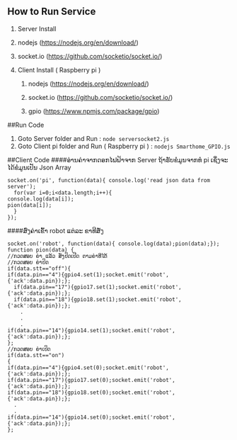 ## How to Run Service
1. Server Install 
  
  1. nodejs (https://nodejs.org/en/download/)
  
  2. socket.io (https://github.com/socketio/socket.io/)
  
  
2. Client Install ( Raspberry pi )
    
    1. nodejs (https://nodejs.org/en/download/)
    
    2. socket.io (https://github.com/socketio/socket.io/)
    3. gpio (https://www.npmjs.com/package/gpio)

##Run Code
  1. Goto Server folder and Run : `node serversocket2.js`
  2. Goto Client pi folder and Run ( Raspberry pi ) : `nodejs Smarthome_GPIO.js`

  
##Client Code
####ອ່ານຄ່າຈາກດອກໄຟຟ້າຈາກ Server
ຖ້າຮັບຂໍມູນຈາກທໍ pi ເຊຶ່ງຈະໄດ້ຂໍມູນເປັນ Json Array
```
socket.on('pi', function(data){ console.log('read json data from server'); 
  for(var i=0;i<data.length;i++){
console.log(data[i]);
pion(data[i]);
  }
});
```
####ສົ່ງຄ່າເຂົ້າ robot ແຕ່ລະ ຂາທີສັ່ງ
```
socket.on('robot', function(data){ console.log(data);pion(data);});
function pion(data) {
//ກວດສອບ ຄ່າ ແລ້ວ ສັງປິດເປີດ ຕາມຄ່າທີໄດ້
//ກວດສອບ ຄ່າປິດ
if(data.stt=="off"){
if(data.pin=="4"){gpio4.set(1);socket.emit('robot',{'ack':data.pin});};
  if(data.pin=="17"){gpio17.set(1);socket.emit('robot',{'ack':data.pin});};
  if(data.pin=="18"){gpio18.set(1);socket.emit('robot',{'ack':data.pin});};
    .
    .
    .
if(data.pin=="14"){gpio14.set(1);socket.emit('robot',{'ack':data.pin});};
};
//ກວດສອບ ຄ່າເປິດ
if(data.stt=="on")
{
if(data.pin=="4"){gpio4.set(0);socket.emit('robot',{'ack':data.pin});};
if(data.pin=="17"){gpio17.set(0);socket.emit('robot',{'ack':data.pin});};
if(data.pin=="18"){gpio18.set(0);socket.emit('robot',{'ack':data.pin});};
  .
  .
if(data.pin=="14"){gpio14.set(0);socket.emit('robot',{'ack':data.pin});};
};
```
```
